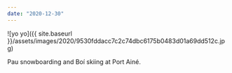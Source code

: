 ```yaml
---
date: "2020-12-30"
---
```


![yo yo]({{ site.baseurl }}/assets/images/2020/9530fddacc7c2c74dbc6175b0483d01a69dd512c.jpg)

Pau snowboarding and Boí skiing at Port Ainé.
